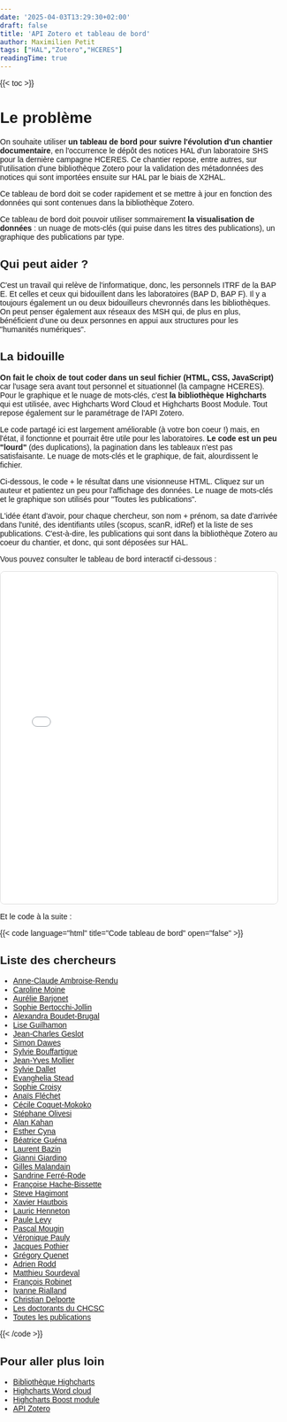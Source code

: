```yaml
---
date: '2025-04-03T13:29:30+02:00'
draft: false
title: 'API Zotero et tableau de bord'
author: Maximilien Petit
tags: ["HAL","Zotero","HCERES"]
readingTime: true
---
```

{{< toc >}}

# Le problème

On souhaite utiliser **un tableau de bord pour suivre l'évolution d'un chantier documentaire**, en l'occurrence le dépôt des notices HAL d'un laboratoire SHS pour la dernière campagne HCERES. Ce chantier repose, entre autres, sur l'utilisation d'une bibliothèque Zotero pour la validation des métadonnées des notices qui sont importées ensuite sur HAL par le biais de X2HAL.

Ce tableau de bord doit se coder rapidement et se mettre à jour en fonction des données qui sont contenues dans la bibliothèque Zotero.

Ce tableau de bord doit pouvoir utiliser sommairement **la visualisation de données** : un nuage de mots-clés (qui puise dans les titres des publications), un graphique des publications par type.

## Qui peut aider ?

C'est un travail qui relève de l'informatique, donc, les personnels ITRF de la BAP E. Et celles et ceux qui bidouillent dans les laboratoires (BAP D, BAP F). Il y a toujours également un ou deux bidouilleurs chevronnés dans les bibliothèques. On peut penser également aux réseaux des MSH qui, de plus en plus, bénéficient d'une ou deux personnes en appui aux structures pour les "humanités numériques".

## La bidouille

**On fait le choix de tout coder dans un seul fichier (HTML, CSS, JavaScript)** car l'usage sera avant tout personnel et situationnel (la campagne HCERES). Pour le graphique et le nuage de mots-clés, c'est **la bibliothèque Highcharts** qui est utilisée, avec Highcharts Word Cloud et Highcharts Boost Module. Tout repose également sur le paramétrage de l'API Zotero.

Le code partagé ici est largement améliorable (à votre bon coeur !) mais, en l'état, il fonctionne et pourrait être utile pour les laboratoires. **Le code est un peu "lourd"** (des duplications), la pagination dans les tableaux n'est pas satisfaisante. Le nuage de mots-clés et le graphique, de fait, alourdissent le fichier.

Ci-dessous, le code + le résultat dans une visionneuse HTML. Cliquez sur un auteur et patientez un peu pour l'affichage des données. Le nuage de mots-clés et le graphique son utilisés pour "Toutes les publications".

L'idée étant d'avoir, pour chaque chercheur, son nom + prénom, sa date d'arrivée dans l'unité, des identifiants utiles (scopus, scanR, idRef) et la liste de ses publications. C'est-à-dire, les publications qui sont dans la bibliothèque Zotero au coeur du chantier, et donc, qui sont déposées sur HAL.

Vous pouvez consulter le tableau de bord interactif ci-dessous :

<div style="border: 1px solid #ddd; border-radius: 8px; overflow: hidden;">
  <iframe src="/MP/html/10_code_fonctionnel_tableau_de_bord_37.html" width="100%" height="600" style="border: none;"></iframe>
</div>

Et le code à la suite : 

{{< code language="html" title="Code tableau de bord" open="false" >}}
<!DOCTYPE html>
<html>
<head>
<title></title>
<style type="text/css">
  body {
    font-family: Arial, sans-serif;
    margin: 0;
    padding: 0;
  }

  h2 {
    margin-top: 20px;
    text-align: center;
  }

  ul {
    list-style-type: none;
    padding: 0;
    margin: 20px 0;
    text-align: center;
  }

  ul li {
    display: inline-block;
    margin: 0 10px;
  }

  table {
    width: 100%;
    border-collapse: collapse;
    margin-top: 20px;
  }

  th, td {
    padding: 10px;
    text-align: left;
    border-bottom: 1px solid #ddd;
  }

  th {
    background-color: #f2f2f2;
    font-weight: bold;
  }

  a {
    color: #007bff;
    text-decoration: none;
  }

  a:hover {
    text-decoration: underline;
  }

  #researcherInfoContainer {
    background-color: #f9f9f9;
    padding: 20px;
    margin-bottom: 20px;
  }

  #wordcloudContainer {
    margin-top: 20px;
    text-align: center;
  }

  #wordcloud {
    max-width: 600px;
    margin: 0 auto;
  }

  #publicationChartContainer {
    margin-top: 20px;
    text-align: center;
  }

  /* Ajouts CSS pour une meilleure ergonomie */
  #researcherInfoContainer h3 {
    margin-top: 0;
  }

  #publicationTable {
    border-collapse: collapse;
    margin-top: 20px;
  }

  #publicationTable th,
  #publicationTable td {
    padding: 10px;
    text-align: left;
    border-bottom: 1px solid #ddd;
  }

  #publicationTable th {
    background-color: #f2f2f2;
    font-weight: bold;
  }

  #publicationChartContainer {
    margin-top: 40px;
  }
</style>
<script src="https://code.highcharts.com/highcharts.js"></script>
<script src="https://code.highcharts.com/modules/wordcloud.js"></script>
<script src="https://code.highcharts.com/modules/boost.js"></script>
</head>
<body>
<!-- rest of your code -->
</body>
</html>

</style>
<script src="https://code.highcharts.com/highcharts.js"></script>
<script src="https://code.highcharts.com/modules/wordcloud.js"></script>
<script src="https://code.highcharts.com/modules/boost.js"></script>
</head>
<body>
<h2>Liste des chercheurs</h2>

<ul>
  <li><a href="#" onclick="showResearcherInfo('ambroise-rendu'); return false;">Anne-Claude Ambroise-Rendu</a></li>
  <li><a href="#" onclick="showResearcherInfo('moine'); return false;">Caroline Moine</a></li>
  <li><a href="#" onclick="showResearcherInfo('barjonet'); return false;">Aurélie Barjonet</a></li>
  <li><a href="#" onclick="showResearcherInfo('jollin'); return false;">Sophie Bertocchi-Jollin</a></li>
  <li><a href="#" onclick="showResearcherInfo('boudet'); return false;">Alexandra Boudet-Brugal</a></li>
  <li><a href="#" onclick="showResearcherInfo('guilhamon'); return false;">Lise Guilhamon</a></li>
  <li><a href="#" onclick="showResearcherInfo('geslot'); return false;">Jean-Charles Geslot</a></li>
  <li><a href="#" onclick="showResearcherInfo('dawes'); return false;">Simon Dawes</a></li>
  <li><a href="#" onclick="showResearcherInfo('bouffartigue'); return false;">Sylvie Bouffartigue</a></li>
  <li><a href="#" onclick="showResearcherInfo('mollier'); return false;">Jean-Yves Mollier</a></li>
  <li><a href="#" onclick="showResearcherInfo('dallet'); return false;">Sylvie Dallet</a></li>
  <li><a href="#" onclick="showResearcherInfo('stead'); return false;">Evanghelia Stead</a></li>
  <li><a href="#" onclick="showResearcherInfo('croisy'); return false;">Sophie Croisy</a></li>
   <li><a href="#" onclick="showResearcherInfo('flechet'); return false;">Anaïs Fléchet</a></li>
   <li><a href="#" onclick="showResearcherInfo('coquet'); return false;">Cécile Coquet-Mokoko</a></li>
   <li><a href="#" onclick="showResearcherInfo('olivesi'); return false;">Stéphane Olivesi</a></li>
   <li><a href="#" onclick="showResearcherInfo('kahan'); return false;">Alan Kahan</a></li>
   <li><a href="#" onclick="showResearcherInfo('cyna'); return false;">Esther Cyna</a></li>
   <li><a href="#" onclick="showResearcherInfo('guena'); return false;">Béatrice Guéna</a></li>
   <li><a href="#" onclick="showResearcherInfo('bazin'); return false;">Laurent Bazin</a></li>
   <li><a href="#" onclick="showResearcherInfo('giardino'); return false;">Gianni Giardino</a></li>
   <li><a href="#" onclick="showResearcherInfo('malandain'); return false;">Gilles Malandain</a></li>
   <li><a href="#" onclick="showResearcherInfo('ferre'); return false;">Sandrine Ferré-Rode</a></li>
   <li><a href="#" onclick="showResearcherInfo('hache'); return false;">Françoise Hache-Bissette</a></li>
   <li><a href="#" onclick="showResearcherInfo('hagimont'); return false;">Steve Hagimont</a></li>
   <li><a href="#" onclick="showResearcherInfo('hautbois'); return false;">Xavier Hautbois</a></li>
   <li><a href="#" onclick="showResearcherInfo('henneton'); return false;">Lauric Henneton</a></li>
   <li><a href="#" onclick="showResearcherInfo('levy'); return false;">Paule Levy</a></li>
   <li><a href="#" onclick="showResearcherInfo('mougin'); return false;">Pascal Mougin</a></li>
   <li><a href="#" onclick="showResearcherInfo('pauly'); return false;">Véronique Pauly</a></li>
   <li><a href="#" onclick="showResearcherInfo('pothier'); return false;">Jacques Pothier</a></li>
   <li><a href="#" onclick="showResearcherInfo('quenet'); return false;">Grégory Quenet </a></li>
   <li><a href="#" onclick="showResearcherInfo('rodd'); return false;">Adrien Rodd </a></li>
   <li><a href="#" onclick="showResearcherInfo('sourdeval'); return false;">Matthieu Sourdeval </a></li>
   <li><a href="#" onclick="showResearcherInfo('robinet'); return false;">François Robinet</a></li>
   <li><a href="#" onclick="showResearcherInfo('rialland'); return false;">Ivanne Rialland</a></li>
   <li><a href="#" onclick="showResearcherInfo('delporte'); return false;">Christian Delporte</a></li>
   <li><a href="#" onclick="showResearcherInfo('doc'); return false;">Les doctorants du CHCSC</a></li>
  <!-- Ajoutez autant de liens pour les chercheurs supplémentaires -->
  <li><a href="#" onclick="showAllPublications(); return false;">Toutes les publications</a></li>
</ul>

<div id="researcherInfoContainer"><!-- L'information sur les chercheurs sera affichée ici --></div>

<div id="wordcloudContainer"><!-- Le nuage de mots-clés sera affiché ici --></div>

<div id="publicationChartContainer"><!-- Le graphique des publications par type sera affiché ici --></div>

<table id="publicationTable" style="display: none;">
  <thead>
    <tr>
      <th>#</th>
      <th>Titre</th>
      <th>Auteur(s)</th>
      <th>Date</th>
    </tr>
  </thead>
  <tbody>
  </tbody>
</table>
<script>
  var researchers = {
    'ambroise-rendu': {
      userId: '5996232',
      apiKey: 'VRMvU5FwD33qp0MUPyxT9bUZ',
      collectionKey: 'VBNTR69L',
      arrivalDate: 'sept 2016',
      scopusUrl: 'https://www2-scopus-com.ezproxy.universite-paris-saclay.fr/authid/detail.uri?authorId=26665321600',
      scanrUrl: 'https://scanr.enseignementsup-recherche.gouv.fr/person/idref056736029',
      idrefUrl: 'https://www.idref.fr/056736029'
    },
    'moine': {
      userId: '5996232',
      apiKey: 'VRMvU5FwD33qp0MUPyxT9bUZ',
      collectionKey: 'A36SU8KS',
      arrivalDate: 'sept 2006',
      scopusUrl: 'https://www2-scopus-com.ezproxy.universite-paris-saclay.fr/authid/detail.uri?authorId=26536457700',
      scanrUrl: 'https://scanr.enseignementsup-recherche.gouv.fr/person/idref08775116X',
      idrefUrl: 'https://www.idref.fr/08775116X'
    },
    'barjonet': {
      userId: '5996232',
      apiKey: 'VRMvU5FwD33qp0MUPyxT9bUZ',
      collectionKey: '3A9SYXVH',
      arrivalDate: 'sept 2008',
      scopusUrl: 'https://www2-scopus-com.ezproxy.universite-paris-saclay.fr/authid/detail.uri?authorId=52963171600',
      scanrUrl: 'https://scanr.enseignementsup-recherche.gouv.fr/person/idref111587042',
      idrefUrl: 'https://www.idref.fr/111587042'
    },
	'jollin': {
      userId: '5996232',
      apiKey: 'VRMvU5FwD33qp0MUPyxT9bUZ',
      collectionKey: '5Z7CRV9E',
      arrivalDate: 'sept 2007',
      scopusUrl: 'https://www2-scopus-com.ezproxy.universite-paris-saclay.fr/authid/detail.uri?authorId=57189004468',
      scanrUrl: 'https://scanr.enseignementsup-recherche.gouv.fr/person/idref055391001',
      idrefUrl: 'https://www.idref.fr/055391001'
    },
    'boudet': {
      userId: '5996232',
      apiKey: 'VRMvU5FwD33qp0MUPyxT9bUZ',
      collectionKey: 'MBCBNNBK',
      arrivalDate: 'fév 2013',
      scopusUrl: 'https://www2-scopus-com.ezproxy.universite-paris-saclay.fr/authid/detail.uri?authorId=57346200300&origin=recordPage',
      scanrUrl: 'https://scanr.enseignementsup-recherche.gouv.fr/person/idref099069016',
      idrefUrl: 'https://www.idref.fr/099069016'
    },
    'guilhamon': {
      userId: '5996232',
      apiKey: 'VRMvU5FwD33qp0MUPyxT9bUZ',
      collectionKey: 'CP4ID5PH',
      arrivalDate: 'fév 2013',
      scopusUrl: 'https://www2-scopus-com.ezproxy.universite-paris-saclay.fr/authid/detail.uri?authorId=57204576181&origin=recordPage',
      scanrUrl: 'https://scanr.enseignementsup-recherche.gouv.fr/person/idref119706105',
      idrefUrl: 'https://www.idref.fr/119706105'
    },
    'geslot': {
      userId: '5996232',
      apiKey: 'VRMvU5FwD33qp0MUPyxT9bUZ',
      collectionKey: 'ABZLT2WW',
      arrivalDate: 'sept 2013',
      scopusUrl: 'https://www2-scopus-com.ezproxy.universite-paris-saclay.fr/authid/detail.uri?authorId=37080651600',
      scanrUrl: 'https://scanr.enseignementsup-recherche.gouv.fr/person/idref078786827',
      idrefUrl: 'https://www.idref.fr/078786827'
    },
    'dawes': {
      userId: '5996232',
      apiKey: 'VRMvU5FwD33qp0MUPyxT9bUZ',
      collectionKey: 'Y7SKJBT9',
      arrivalDate: 'sept 2016',
      scopusUrl: 'https://www2-scopus-com.ezproxy.universite-paris-saclay.fr/authid/detail.uri?authorId=37661269400',
      scanrUrl: 'https://scanr.enseignementsup-recherche.gouv.fr/person/idref220246416',
      idrefUrl: 'https://www.idref.fr/220246416'
    },
    'bouffartigue': {
      userId: '5996232',
      apiKey: 'VRMvU5FwD33qp0MUPyxT9bUZ',
      collectionKey: 'CEK68ANV',
      arrivalDate: 'sept 2015',
      scopusUrl: 'https://www2-scopus-com.ezproxy.universite-paris-saclay.fr/authid/detail.uri?authorId=57170860700&origin=recordPage',
      scanrUrl: 'https://scanr.enseignementsup-recherche.gouv.fr/person/idref059581980',
      idrefUrl: 'https://www.idref.fr/059581980'
    },
    'mollier': {
      userId: '5996232',
      apiKey: 'VRMvU5FwD33qp0MUPyxT9bUZ',
      collectionKey: '3SE7MHIR',
      arrivalDate: '1992',
      scopusUrl: 'https://www2-scopus-com.ezproxy.universite-paris-saclay.fr/authid/detail.uri?authorId=26034079700',
      scanrUrl: 'https://scanr.enseignementsup-recherche.gouv.fr/person/idref027033732',
      idrefUrl: 'https://www.idref.fr/027033732'
    },
    'dallet': {
      userId: '5996232',
      apiKey: 'VRMvU5FwD33qp0MUPyxT9bUZ',
      collectionKey: 'WB7DGG5C',
      arrivalDate: 'sept 2006',
      scopusUrl: 'https://www2-scopus-com.ezproxy.universite-paris-saclay.fr/authid/detail.uri?authorId=55458449300',
      scanrUrl: 'https://scanr.enseignementsup-recherche.gouv.fr/person/idref028295250',
      idrefUrl: 'https://www.idref.fr/028295250'
    },
    'stead': {
      userId: '5996232',
      apiKey: 'VRMvU5FwD33qp0MUPyxT9bUZ',
      collectionKey: '3PMM4DH3',
      arrivalDate: 'sept 2010',
      scopusUrl: 'https://www2-scopus-com.ezproxy.universite-paris-saclay.fr/authid/detail.uri?authorId=28168057900',
      scanrUrl: 'https://scanr.enseignementsup-recherche.gouv.fr/person/idref060786450',
      idrefUrl: 'https://www.idref.fr/060786450'
    },
    'croisy': {
      userId: '5996232',
      apiKey: 'VRMvU5FwD33qp0MUPyxT9bUZ',
      collectionKey: '474DZQUE',
      arrivalDate: 'fév 2013',
      scopusUrl: 'https://www2-scopus-com.ezproxy.universite-paris-saclay.fr/authid/detail.uri?authorId=55303832900',
      scanrUrl: 'https://scanr.enseignementsup-recherche.gouv.fr/person/idref176586741',
      idrefUrl: 'https://www.idref.fr/176586741'
    },
    'flechet': {
      userId: '5996232',
      apiKey: 'VRMvU5FwD33qp0MUPyxT9bUZ',
      collectionKey: 'B9JDFTKP',
      arrivalDate: 'sept 2010',
      scopusUrl: 'https://www2-scopus-com.ezproxy.universite-paris-saclay.fr/authid/detail.uri?authorId=56330152900',
      scanrUrl: 'https://scanr.enseignementsup-recherche.gouv.fr/person/idref084278390',
      idrefUrl: 'https://www.idref.fr/084278390'
    },
    'coquet': {
      userId: '5996232',
      apiKey: 'VRMvU5FwD33qp0MUPyxT9bUZ',
      collectionKey: '3E2BNAS3',
      arrivalDate: 'sept 2019',
      scopusUrl: 'https://www2-scopus-com.ezproxy.universite-paris-saclay.fr/authid/detail.uri?authorId=57189262943',
      scanrUrl: 'https://scanr.enseignementsup-recherche.gouv.fr/person/idref050729772',
      idrefUrl: 'https://www.idref.fr/050729772'
    },
    'olivesi': {
      userId: '5996232',
      apiKey: 'VRMvU5FwD33qp0MUPyxT9bUZ',
      collectionKey: 'L8XQRBJH',
      arrivalDate: 'oct 2015',
      scopusUrl: 'https://www2-scopus-com.ezproxy.universite-paris-saclay.fr/authid/detail.uri?authorId=26655991800',
      scanrUrl: 'https://scanr.enseignementsup-recherche.gouv.fr/person/idref035701854',
      idrefUrl: 'https://www.idref.fr/035701854#'
    },
    'kahan': {
      userId: '5996232',
      apiKey: 'VRMvU5FwD33qp0MUPyxT9bUZ',
      collectionKey: '62NXYUGN',
      arrivalDate: 'février 2013',
      scopusUrl: 'https://www-scopus-com.ezproxy.universite-paris-saclay.fr/authid/detail.uri?authorId=55100055900',
      scanrUrl: 'https://scanr.enseignementsup-recherche.gouv.fr/person/idref032503822',
      idrefUrl: 'https://www.idref.fr/032503822'
    },
    'cyna': {
      userId: '5996232',
      apiKey: 'VRMvU5FwD33qp0MUPyxT9bUZ',
      collectionKey: 'WYR9Z3BE',
      arrivalDate: 'sept 2022',
      scopusUrl: 'https://www2-scopus-com.ezproxy.universite-paris-saclay.fr/authid/detail.uri?authorId=57205657174',
      scanrUrl: 'https://scanr.enseignementsup-recherche.gouv.fr/person/idref255092431',
      idrefUrl: 'https://www.idref.fr/255092431'
    },
    'guena': {
      userId: '5996232',
      apiKey: 'VRMvU5FwD33qp0MUPyxT9bUZ',
      collectionKey: 'X9Z6QPA8',
      arrivalDate: 'sept 2018',
      scopusUrl: '',
      scanrUrl: '',
      idrefUrl: ''
    },
    'bazin': {
      userId: '5996232',
      apiKey: 'VRMvU5FwD33qp0MUPyxT9bUZ',
      collectionKey: 'R32DNC7C',
      arrivalDate: 'oct 2016',
      scopusUrl: '',
      scanrUrl: '',
      idrefUrl: ''
    },
    'giardino': {
      userId: '5996232',
      apiKey: 'VRMvU5FwD33qp0MUPyxT9bUZ',
      collectionKey: '9YKHSE6X',
      arrivalDate: 'janv 2006',
      scopusUrl: '',
      scanrUrl: 'https://scanr.enseignementsup-recherche.gouv.fr/person/idref068720416',
      idrefUrl: 'https://www.idref.fr/068720416'
    },
    'malandain': {
      userId: '5996232',
      apiKey: 'VRMvU5FwD33qp0MUPyxT9bUZ',
      collectionKey: 'SIFQ3EZ3',
      arrivalDate: 'sept 2021',
      scopusUrl: 'https://www2-scopus-com.ezproxy.universite-paris-saclay.fr/authid/detail.uri?authorId=38261620200',
      scanrUrl: 'https://scanr.enseignementsup-recherche.gouv.fr/person/idref094994005',
      idrefUrl: 'https://www.idref.fr/094994005'
    },
    'ferre': {
      userId: '5996232',
      apiKey: 'VRMvU5FwD33qp0MUPyxT9bUZ',
      collectionKey: '3RUZFJYF',
      arrivalDate: 'juin 2012',
      scopusUrl: 'https://www2-scopus-com.ezproxy.universite-paris-saclay.fr/authid/detail.uri?authorId=56184514100',
      scanrUrl: 'https://scanr.enseignementsup-recherche.gouv.fr/person/idref135612438',
      idrefUrl: 'https://www.idref.fr/135612438'
    },
    'hache': {
      userId: '5996232',
      apiKey: 'VRMvU5FwD33qp0MUPyxT9bUZ',
      collectionKey: '65MLPE7C',
      arrivalDate: 'janv 2006',
      scopusUrl: 'https://www2-scopus-com.ezproxy.universite-paris-saclay.fr/authid/detail.uri?authorId=36453808800',
      scanrUrl: 'https://scanr.enseignementsup-recherche.gouv.fr/person/idref113369573',
      idrefUrl: 'https://www.idref.fr/113369573'
    },
    'hagimont': {
      userId: '5996232',
      apiKey: 'VRMvU5FwD33qp0MUPyxT9bUZ',
      collectionKey: 'K2L8FUSX',
      arrivalDate: 'sept 2019',
      scopusUrl: 'https://www2-scopus-com.ezproxy.universite-paris-saclay.fr/authid/detail.uri?authorId=57170863800',
      scanrUrl: 'https://scanr.enseignementsup-recherche.gouv.fr/person/idref224151614',
      idrefUrl: 'https://www.idref.fr/224151614'
    },
    'hautbois': {
      userId: '5996232',
      apiKey: 'VRMvU5FwD33qp0MUPyxT9bUZ',
      collectionKey: 'FE8JU9X4',
      arrivalDate: 'janv 2009',
      scopusUrl: 'https://www2-scopus-com.ezproxy.universite-paris-saclay.fr/authid/detail.uri?authorId=36166925000',
      scanrUrl: 'https://scanr.enseignementsup-recherche.gouv.fr/person/idref069045070',
      idrefUrl: 'https://www.idref.fr/069045070'
    },
    'henneton': {
      userId: '5996232',
      apiKey: 'VRMvU5FwD33qp0MUPyxT9bUZ',
      collectionKey: 'QJR79XZR',
      arrivalDate: 'sept 2022',
      scopusUrl: 'https://www2-scopus-com.ezproxy.universite-paris-saclay.fr/authid/detail.uri?authorId=37114378600',
      scanrUrl: 'https://scanr.enseignementsup-recherche.gouv.fr/person/idref078718902',
      idrefUrl: 'https://www.idref.fr/078718902'
    },
    'levy': {
      userId: '5996232',
      apiKey: 'VRMvU5FwD33qp0MUPyxT9bUZ',
      collectionKey: 'H4MFSSV9',
      arrivalDate: 'sept 1994',
      scopusUrl: 'https://www2-scopus-com.ezproxy.universite-paris-saclay.fr/authid/detail.uri?authorId=56225587600',
      scanrUrl: 'https://scanr.enseignementsup-recherche.gouv.fr/person/idref074694995',
      idrefUrl: 'https://www.idref.fr/074694995'
    },
    'mougin': {
      userId: '5996232',
      apiKey: 'VRMvU5FwD33qp0MUPyxT9bUZ',
      collectionKey: 'JHXTUGWN',
      arrivalDate: 'sept 2020',
      scopusUrl: 'https://www2-scopus-com.ezproxy.universite-paris-saclay.fr/authid/detail.uri?authorId=57908784900',
      scanrUrl: '',
      idrefUrl: ''
    },
    'pauly': {
      userId: '5996232',
      apiKey: 'VRMvU5FwD33qp0MUPyxT9bUZ',
      collectionKey: 'HE22VCFF',
      arrivalDate: 'sept 1998',
      scopusUrl: '',
      scanrUrl: '',
      idrefUrl: ''
    },
    'pothier': {
      userId: '5996232',
      apiKey: 'VRMvU5FwD33qp0MUPyxT9bUZ',
      collectionKey: '9LGSUERH',
      arrivalDate: 'février 1996',
      scopusUrl: 'https://www2-scopus-com.ezproxy.universite-paris-saclay.fr/authid/detail.uri?authorId=57031606600',
      scanrUrl: 'https://scanr.enseignementsup-recherche.gouv.fr/person/idref085708801',
      idrefUrl: 'https://www.idref.fr/085708801'
    },
    'quenet': {
      userId: '5996232',
      apiKey: 'VRMvU5FwD33qp0MUPyxT9bUZ',
      collectionKey: 'XY9C23BL',
      arrivalDate: 'sept 2012',
      scopusUrl: 'https://www2-scopus-com.ezproxy.universite-paris-saclay.fr/authid/detail.uri?authorId=6508124393',
      scanrUrl: 'https://scanr.enseignementsup-recherche.gouv.fr/person/idref059444487',
      idrefUrl: 'https://www.idref.fr/059444487'
    },
    'rodd': {
      userId: '5996232',
      apiKey: 'VRMvU5FwD33qp0MUPyxT9bUZ',
      collectionKey: '2R4B5KGH',
      arrivalDate: 'février 2013',
      scopusUrl: 'https://www2-scopus-com.ezproxy.universite-paris-saclay.fr/authid/detail.uri?authorId=57191869300',
      scanrUrl: 'https://scanr.enseignementsup-recherche.gouv.fr/person/idref15230214X',
      idrefUrl: 'https://www.idref.fr/15230214X'
    },
    'sourdeval': {
      userId: '5996232',
      apiKey: 'VRMvU5FwD33qp0MUPyxT9bUZ',
      collectionKey: '93XGDS8T',
      arrivalDate: 'sept 2007',
      scopusUrl: 'https://www2-scopus-com.ezproxy.universite-paris-saclay.fr/authid/detail.uri?authorId=8592497700',
      scanrUrl: 'https://scanr.enseignementsup-recherche.gouv.fr/person/idref118656716',
      idrefUrl: 'https://www.idref.fr/118656716'
    },
    'robinet': {
      userId: '5996232',
      apiKey: 'VRMvU5FwD33qp0MUPyxT9bUZ',
      collectionKey: 'PEU8K333',
      arrivalDate: 'sept 2013',
      scopusUrl: 'https://www2-scopus-com.ezproxy.universite-paris-saclay.fr/authid/detail.uri?authorId=55831292700',
      scanrUrl: 'https://scanr.enseignementsup-recherche.gouv.fr/person/idref176478663',
      idrefUrl: 'https://www.idref.fr/176478663'
    },
    'rialland': {
      userId: '5996232',
      apiKey: 'VRMvU5FwD33qp0MUPyxT9bUZ',
      collectionKey: '5G2VCIIS',
      arrivalDate: 'sept 2016',
      scopusUrl: 'https://www2-scopus-com.ezproxy.universite-paris-saclay.fr/authid/detail.uri?authorId=56047650900',
      scanrUrl: 'https://scanr.enseignementsup-recherche.gouv.fr/person/idref127126228',
      idrefUrl: 'https://www.idref.fr/127126228'
    },
    'delporte': {
      userId: '5996232',
      apiKey: 'VRMvU5FwD33qp0MUPyxT9bUZ',
      collectionKey: '5N265FGE',
      arrivalDate: 'janvier 2006',
      scopusUrl: 'https://www2-scopus-com.ezproxy.universite-paris-saclay.fr/authid/detail.uri?authorId=26656499500',
      scanrUrl: 'https://scanr.enseignementsup-recherche.gouv.fr/person/idref032103875',
      idrefUrl: 'https://www.idref.fr/032103875'
    },
    'doc': {
      userId: '5996232',
      apiKey: 'VRMvU5FwD33qp0MUPyxT9bUZ',
      collectionKey: 'LPJ29TYR',
    }
    // Ajoutez les chercheurs supplémentaires avec leurs informations
  };

  var allPublications = [];

 function showResearcherInfo(researcherKey) {
    var researcher = researchers[researcherKey];
    var researcherInfoContainer = document.querySelector('#researcherInfoContainer');
    researcherInfoContainer.innerHTML = '';

    var researcherInfo = document.createElement('div');
    researcherInfo.innerHTML = '<h3>' + researcherKey.charAt(0).toUpperCase() + researcherKey.slice(1) + '</h3>' +
      '<p>Date d\'arrivée dans l\'unité: ' + researcher.arrivalDate + '</p>' +
      '<p>SCOPUS: <a href="' + researcher.scopusUrl + '" target="_blank">' + researcher.scopusUrl + '</a></p>' +
      '<p>scanR: <a href="' + researcher.scanrUrl + '" target="_blank">' + researcher.scanrUrl + '</a></p>' +
      '<p>idRef: <a href="' + researcher.idrefUrl + '" target="_blank">' + researcher.idrefUrl + '</a></p>';

    researcherInfoContainer.appendChild(researcherInfo);

    var publicationTable = document.querySelector('#publicationTable');
    publicationTable.style.display = 'table';

    getResearcherPublications(researcherKey)
      .then(function(researcherPublications) {
        populatePublicationTable(researcherPublications);

        var wordcloudContainer = document.querySelector('#wordcloudContainer');
        wordcloudContainer.innerHTML = '';

        var publicationChartContainer = document.querySelector('#publicationChartContainer');
        publicationChartContainer.innerHTML = '';
      })
      .catch(function(error) {
        console.log('Une erreur est survenue:', error);
      });
  }

  function showAllPublications() {
    var allPublicationsTable = document.querySelector('#publicationTable');
    allPublicationsTable.style.display = 'table';

    var researcherInfoContainer = document.querySelector('#researcherInfoContainer');
    researcherInfoContainer.innerHTML = '';

    var wordcloudContainer = document.querySelector('#wordcloudContainer');
    wordcloudContainer.innerHTML = '';

    var publicationChartContainer = document.querySelector('#publicationChartContainer');
    publicationChartContainer.innerHTML = '';

    getPublicationsForAllResearchers()
      .then(function(publications) {
        allPublications = publications;
        populatePublicationTable(allPublications);

        var wordcloudTitle = document.createElement('h3');
        wordcloudTitle.textContent = 'Nuage de mots-clés';

        var wordcloudDiv = document.createElement('div');
        wordcloudDiv.id = 'wordcloud';

        wordcloudContainer.appendChild(wordcloudTitle);
        wordcloudContainer.appendChild(wordcloudDiv);

        generateWordCloud(allPublications);
        generatePublicationChart(allPublications);
      })
      .catch(function(error) {
        console.log('Une erreur est survenue:', error);
      });
  }

  function getResearcherPublications(researcherKey) {
  var researcher = researchers[researcherKey];
  var publications = [];
  var limit = 100; // Limite par requête
  var start = 0; // Point de départ pour la pagination

  function fetchBatch() {
    var apiUrl = `https://api.zotero.org/users/${researcher.userId}/collections/${researcher.collectionKey}/items?format=json&limit=${limit}&start=${start}&key=${researcher.apiKey}`;

    return fetch(apiUrl)
      .then(function(response) {
        // Extraction du nombre total de résultats à partir de l'en-tête 'Total-Results'
        var totalResults = parseInt(response.headers.get('Total-Results'), 10);
        start += limit;
        return response.json().then(data => ({ data, totalResults })); // Passer les données et totalResults
      })
      .then(function({ data, totalResults }) {
        publications = publications.concat(data);
        if (start < totalResults) {
          return fetchBatch(); // Récupérer le prochain lot de données
        } else {
          return publications; // Toutes les données ont été récupérées
        }
      });
  }

  return fetchBatch().catch(function(error) {
    console.log('Une erreur est survenue:', error);
    return publications;
  });
}




  function getPublicationsForAllResearchers() {
    var researcherPromises = Object.keys(researchers).map(function(researcherKey) {
      return getResearcherPublications(researcherKey);
    });

    return Promise.all(researcherPromises)
      .then(function(publicationsArray) {
        var allPublications = [];
        publicationsArray.forEach(function(publications) {
          allPublications = allPublications.concat(publications);
        });
        return allPublications;
      })
      .catch(function(error) {
        console.log('Une erreur est survenue:', error);
        return [];
      });
  }

  function populatePublicationTable(publications) {
    var tableBody = document.querySelector('#publicationTable tbody');
    tableBody.innerHTML = '';

    var filledRowCount = 0; // Initialisation du compteur de lignes remplies

publications.forEach(function(publication, index) {
  var title = publication.data.title ? publication.data.title : '';
  var authors = publication.data.creators ? publication.data.creators.map(function(creator) {
    return creator.firstName + ' ' + creator.lastName;
  }).join(', ') : '';
  var date = publication.data.date ? publication.data.date : '';

  // Ignore les lignes avec des données vides
  if (title !== '' && authors !== '' && date !== '') {
    filledRowCount++; // Incrémenter le compteur de lignes remplies
    var row = document.createElement('tr');
    var numberCell = document.createElement('td');
    var titleCell = document.createElement('td');
    var authorsCell = document.createElement('td');
    var dateCell = document.createElement('td');

    numberCell.textContent = filledRowCount; // Utiliser le compteur de lignes remplies pour le numéro de la ligne
    titleCell.textContent = title;
    authorsCell.textContent = authors;
    dateCell.textContent = date;

    row.appendChild(numberCell);
    row.appendChild(titleCell);
    row.appendChild(authorsCell);
    row.appendChild(dateCell);

    tableBody.appendChild(row);
  }
});

  }


   function generateWordCloud(publications) {
  var wordData = {};

  // Liste des mots à exclure étendue pour inclure également les mots très courts et courants qui n'apportent pas de valeur significative au nuage de mots
  var excludedWords = ['de', 'siècle', 'dune', 'dun', 'cr', 'et', 'du', 'der', 'au', 'le', 'les', 'la', 'un', 'une', 'in', 'en', 'the', 'and', 'dans', '?', 'of', 'des', 'à', 'est', 'ou', 'von', '(dir.)', 'compte-rendu', 'und', 'die', 'sur', 'pour', ':', 'a', '"', ',', '.', ';', '!', '-', '(', ')', '[', ']', '{', '}', '=', '+', '#', '*', '/', '|', '\\', '"', "'", '`', '“', '”', '‘', '’'];

  publications.forEach(function(publication) {
    var title = publication.data.title ? publication.data.title : '';
    // Suppression de tous les caractères spéciaux, y compris les guillemets et conversion en minuscules
    var words = title.replace(/[^a-zA-Z0-9éèêëàâäôöûüçîïÉÈÊËÀÂÄÔÖÛÜÇÎÏ\s]/g, "").toLowerCase().split(/\s+/);

    words.forEach(function(word) {
      if (!excludedWords.includes(word) && word.length > 1) { // Exclut également les mots d'un seul caractère
        wordData[word] = (wordData[word] || 0) + 1;
      }
    });
  });

  var wordcloudData = Object.keys(wordData).map(function(word) {
    return { name: word, weight: wordData[word] };
  }).sort(function(a, b) {
    return b.weight - a.weight;
  }).slice(0, 25); // Sélection des 25 mots les plus fréquents

  Highcharts.chart('wordcloud', {
    series: [{
      type: 'wordcloud',
      data: wordcloudData,
      name: 'Occurrences'
    }],
    title: { text: '' },
    credits: { enabled: false }
  });
}




  function generatePublicationChart(publications) {
    var publicationTypes = {};

    publications.forEach(function(publication) {
      var type = publication.data.itemType ? publication.data.itemType : 'Autre';

      if (publicationTypes[type]) {
        publicationTypes[type]++;
      } else {
        publicationTypes[type] = 1;
      }
    });

    var chartData = Object.keys(publicationTypes).map(function(type) {
      return {
        name: type,
        y: publicationTypes[type]
      };
    });

    Highcharts.chart('publicationChartContainer', {
      chart: {
        type: 'column'
      },
      title: {
        text: 'Les publications par type'
      },
      xAxis: {
        type: 'category'
      },
      yAxis: {
        title: {
          text: 'Nombre de publications'
        }
      },
      series: [{
        name: 'Nombre de publications',
        data: chartData
      }],
      credits: {
        enabled: false
      }
    });
  }
</script>
</body>
</html>

{{< /code >}}

## Pour aller plus loin

* <a href="https://www.highcharts.com/integrations/javascript/?gad_source=1&gclid=CjwKCAjw47i_BhBTEiwAaJfPpgZI3HXrWjQkeu36H-l7Fo3ABLB2kIeGBqPNmh7SiTi0kUpCvbF0LBoCOEIQAvD_BwE" target="_blank">Bibliothèque Highcharts</a>
* <a href="https://www.highcharts.com/demo/highcharts/wordcloud?_gl=1*sst7yi*_up*MQ..*_gs*MQ..&gclid=CjwKCAjw47i_BhBTEiwAaJfPpgZI3HXrWjQkeu36H-l7Fo3ABLB2kIeGBqPNmh7SiTi0kUpCvbF0LBoCOEIQAvD_BwE" target="_blank">Highcharts Word cloud</a>
* <a href="https://www.highcharts.com/docs/advanced-chart-features/boost-module?_gl=1*1ijtyjn*_up*MQ..*_gs*MQ..&gclid=CjwKCAjw47i_BhBTEiwAaJfPpgZI3HXrWjQkeu36H-l7Fo3ABLB2kIeGBqPNmh7SiTi0kUpCvbF0LBoCOEIQAvD_BwE" target="_blank">Highcharts Boost module</a>
* <a href="https://www.zotero.org/support/dev/web_api/v3/start" target="_blank">API Zotero</a>